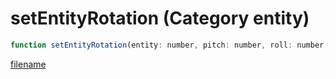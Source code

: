 # setEntityRotation (Category entity)

```js
function setEntityRotation(entity: number, pitch: number, roll: number, yaw: number, rotationOrder: number, p5: boolean): void
```

[filename](setEntityRotation_m.md ':include')